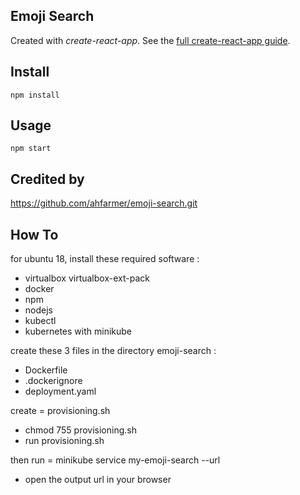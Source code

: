 Emoji Search
---

Created with *create-react-app*. See the [full create-react-app guide](https://github.com/facebookincubator/create-react-app/blob/master/packages/react-scripts/template/README.md).



Install
---

`npm install`



Usage
---

`npm start`



Credited by
---

https://github.com/ahfarmer/emoji-search.git


How To
---

for ubuntu 18,  install these required software :
- virtualbox virtualbox-ext-pack
- docker
- npm
- nodejs
- kubectl
- kubernetes with minikube

create these 3 files in the directory emoji-search :
- Dockerfile
- .dockerignore
- deployment.yaml

create = provisioning.sh
- chmod 755 provisioning.sh
- run provisioning.sh

then run = minikube service my-emoji-search --url
- open the output url in your browser


